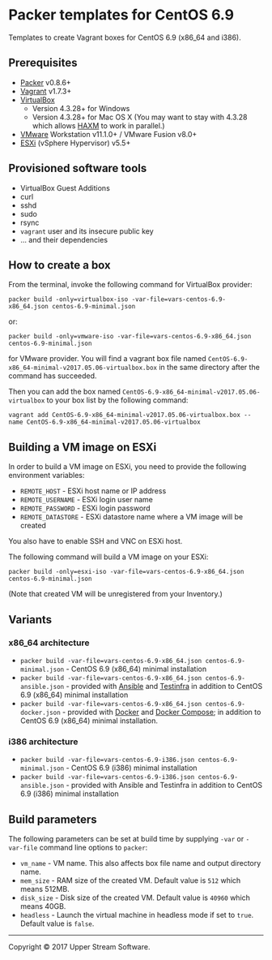 # Packer templates for CentOS 6.9

Templates to create Vagrant boxes for CentOS 6.9 (x86_64 and i386).

## Prerequisites

* [Packer] v0.8.6+
* [Vagrant] v1.7.3+
* [VirtualBox]
	* Version 4.3.28+ for Windows
	* Version 4.3.28+ for Mac OS X (You may want to stay with 4.3.28 which allows [HAXM] to work in parallel.)
* [VMware] Workstation v11.1.0+ / VMware Fusion v8.0+
* [ESXi] (vSphere Hypervisor) v5.5+

[ESXi]: http://www.vmware.com/products/vsphere-hypervisor
        "Free VMware vSphere Hypervisor, Free Virtualization (ESXi)"
[HAXM]: https://software.intel.com/en-us/android/articles/intel-hardware-accelerated-execution-manager
        "Intel&reg; Hardware Accelerated Execution Manager"
[Packer]: https://www.packer.io/ "Packer by HashiCorp"
[Vagrant]: https://www.vagrantup.com/ "Vagrant"
[VirtualBox]: https://www.virtualbox.org/ "Oracle VM VirtualBox"
[VMware]: http://www.vmware.com/ "VMware Virtualization for Desktop &amp; Server, Application, Public &amp; Hybrid Clouds"

## Provisioned software tools

* VirtualBox Guest Additions
* curl
* sshd
* sudo
* rsync
* `vagrant` user and its insecure public key
* ... and their dependencies

## How to create a box

From the terminal, invoke the following command for VirtualBox provider:

    packer build -only=virtualbox-iso -var-file=vars-centos-6.9-x86_64.json centos-6.9-minimal.json

or:

    packer build -only=vmware-iso -var-file=vars-centos-6.9-x86_64.json centos-6.9-minimal.json

for VMware provider.
You will find a vagrant box file named `CentOS-6.9-x86_64-minimal-v2017.05.06-virtualbox.box`
in the same directory after the command has succeeded.

Then you can add the box named `CentOS-6.9-x86_64-minimal-v2017.05.06-virtualbox` to your box list
by the following command:

    vagrant add CentOS-6.9-x86_64-minimal-v2017.05.06-virtualbox.box --name CentOS-6.9-x86_64-minimal-v2017.05.06-virtualbox


## Building a VM image on ESXi

In order to build a VM image on ESXi, you need to provide the following environment variables:

* `REMOTE_HOST` - ESXi host name or IP address
* `REMOTE_USERNAME` - ESXi login user name
* `REMOTE_PASSWORD` - ESXi login password
* `REMOTE_DATASTORE` - ESXi datastore name where a VM image will be created

You also have to enable SSH and VNC on ESXi host.

The following command will build a VM image on your ESXi:

    packer build -only=esxi-iso -var-file=vars-centos-6.9-x86_64.json centos-6.9-minimal.json

(Note that created VM will be unregistered from your Inventory.)

## Variants

### x86_64 architecture

* `packer build -var-file=vars-centos-6.9-x86_64.json centos-6.9-minimal.json` - CentOS 6.9 (x86_64) minimal installation
* `packer build -var-file=vars-centos-6.9-x86_64.json centos-6.9-ansible.json` - provided with [Ansible] and [Testinfra]
  in addition to CentOS 6.9 (x86_64) minimal installation
* `packer build -var-file=vars-centos-6.9-x86_64.json centos-6.9-docker.json` - provided with [Docker] and [Docker Compose];
  in addition to CentOS 6.9 (x86_64) minimal installation.

### i386 architecture

* `packer build -var-file=vars-centos-6.9-i386.json centos-6.9-minimal.json` - CentOS 6.9 (i386) minimal installation
* `packer build -var-file=vars-centos-6.9-i386.json centos-6.9-ansible.json` - provided with Ansible and Testinfra
  in addition to CentOS 6.9 (i386) minimal installation

[Ansible]: http://www.ansible.com/home "Ansible is Simple IT Automation"
[Docker]: https://www.docker.com/ "Docker - Build, Ship and Run Any App, Anywhere"
[Docker Compose]: https://docs.docker.com/compose/ "Docker Compose - Docker Documentation"
[Testinfra]: https://testinfra.readthedocs.io/en/latest/ "Testinfra test your infrastructure &mdash; testinfra 1.5.5 documentation"


## Build parameters

The following parameters can be set at build time by supplying `-var` or `-var-file` command line options to `packer`:

* `vm_name` - VM name.  This also affects box file name and output directory name.
* `mem_size` - RAM size of the created VM.  Default value is `512` which means 512MB.
* `disk_size` - Disk size of the created VM.  Default value is `40960` which means 40GB.
* `headless` - Launch the virtual machine in headless mode if set to `true`.  Default value is `false`.

- - -

Copyright &copy; 2017 Upper Stream Software.
